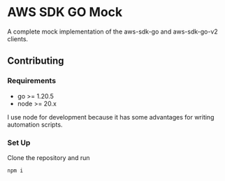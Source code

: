 # AWS SDK GO Mock

A complete mock implementation of the aws-sdk-go and aws-sdk-go-v2 clients.

## Contributing

### Requirements

 - go >= 1.20.5
 - node >= 20.x

I use node for development because it has some advantages for writing automation scripts.

### Set Up

Clone the repository and run

```
npm i
```
